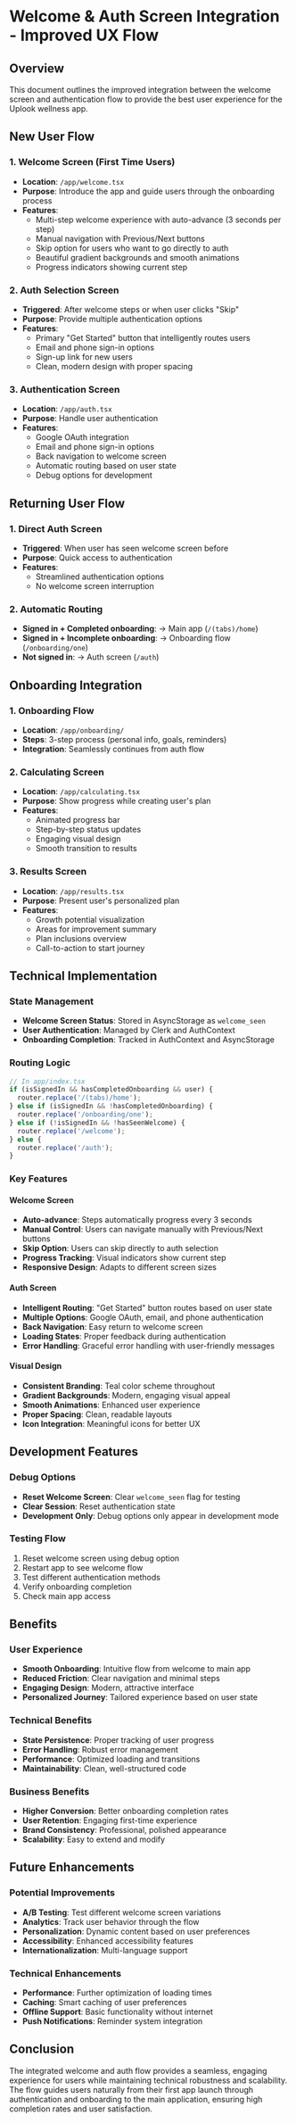 # Welcome & Auth Screen Integration - Improved UX Flow

## Overview
This document outlines the improved integration between the welcome screen and authentication flow to provide the best user experience for the Uplook wellness app.

## New User Flow

### 1. Welcome Screen (First Time Users)
- **Location**: `/app/welcome.tsx`
- **Purpose**: Introduce the app and guide users through the onboarding process
- **Features**:
  - Multi-step welcome experience with auto-advance (3 seconds per step)
  - Manual navigation with Previous/Next buttons
  - Skip option for users who want to go directly to auth
  - Beautiful gradient backgrounds and smooth animations
  - Progress indicators showing current step

### 2. Auth Selection Screen
- **Triggered**: After welcome steps or when user clicks "Skip"
- **Purpose**: Provide multiple authentication options
- **Features**:
  - Primary "Get Started" button that intelligently routes users
  - Email and phone sign-in options
  - Sign-up link for new users
  - Clean, modern design with proper spacing

### 3. Authentication Screen
- **Location**: `/app/auth.tsx`
- **Purpose**: Handle user authentication
- **Features**:
  - Google OAuth integration
  - Email and phone sign-in options
  - Back navigation to welcome screen
  - Automatic routing based on user state
  - Debug options for development

## Returning User Flow

### 1. Direct Auth Screen
- **Triggered**: When user has seen welcome screen before
- **Purpose**: Quick access to authentication
- **Features**:
  - Streamlined authentication options
  - No welcome screen interruption

### 2. Automatic Routing
- **Signed in + Completed onboarding**: → Main app (`/(tabs)/home`)
- **Signed in + Incomplete onboarding**: → Onboarding flow (`/onboarding/one`)
- **Not signed in**: → Auth screen (`/auth`)

## Onboarding Integration

### 1. Onboarding Flow
- **Location**: `/app/onboarding/`
- **Steps**: 3-step process (personal info, goals, reminders)
- **Integration**: Seamlessly continues from auth flow

### 2. Calculating Screen
- **Location**: `/app/calculating.tsx`
- **Purpose**: Show progress while creating user's plan
- **Features**:
  - Animated progress bar
  - Step-by-step status updates
  - Engaging visual design
  - Smooth transition to results

### 3. Results Screen
- **Location**: `/app/results.tsx`
- **Purpose**: Present user's personalized plan
- **Features**:
  - Growth potential visualization
  - Areas for improvement summary
  - Plan inclusions overview
  - Call-to-action to start journey

## Technical Implementation

### State Management
- **Welcome Screen Status**: Stored in AsyncStorage as `welcome_seen`
- **User Authentication**: Managed by Clerk and AuthContext
- **Onboarding Completion**: Tracked in AuthContext and AsyncStorage

### Routing Logic
```javascript
// In app/index.tsx
if (isSignedIn && hasCompletedOnboarding && user) {
  router.replace('/(tabs)/home');
} else if (isSignedIn && !hasCompletedOnboarding) {
  router.replace('/onboarding/one');
} else if (!isSignedIn && !hasSeenWelcome) {
  router.replace('/welcome');
} else {
  router.replace('/auth');
}
```

### Key Features

#### Welcome Screen
- **Auto-advance**: Steps automatically progress every 3 seconds
- **Manual Control**: Users can navigate manually with Previous/Next buttons
- **Skip Option**: Users can skip directly to auth selection
- **Progress Tracking**: Visual indicators show current step
- **Responsive Design**: Adapts to different screen sizes

#### Auth Screen
- **Intelligent Routing**: "Get Started" button routes based on user state
- **Multiple Options**: Google OAuth, email, and phone authentication
- **Back Navigation**: Easy return to welcome screen
- **Loading States**: Proper feedback during authentication
- **Error Handling**: Graceful error handling with user-friendly messages

#### Visual Design
- **Consistent Branding**: Teal color scheme throughout
- **Gradient Backgrounds**: Modern, engaging visual appeal
- **Smooth Animations**: Enhanced user experience
- **Proper Spacing**: Clean, readable layouts
- **Icon Integration**: Meaningful icons for better UX

## Development Features

### Debug Options
- **Reset Welcome Screen**: Clear `welcome_seen` flag for testing
- **Clear Session**: Reset authentication state
- **Development Only**: Debug options only appear in development mode

### Testing Flow
1. Reset welcome screen using debug option
2. Restart app to see welcome flow
3. Test different authentication methods
4. Verify onboarding completion
5. Check main app access

## Benefits

### User Experience
- **Smooth Onboarding**: Intuitive flow from welcome to main app
- **Reduced Friction**: Clear navigation and minimal steps
- **Engaging Design**: Modern, attractive interface
- **Personalized Journey**: Tailored experience based on user state

### Technical Benefits
- **State Persistence**: Proper tracking of user progress
- **Error Handling**: Robust error management
- **Performance**: Optimized loading and transitions
- **Maintainability**: Clean, well-structured code

### Business Benefits
- **Higher Conversion**: Better onboarding completion rates
- **User Retention**: Engaging first-time experience
- **Brand Consistency**: Professional, polished appearance
- **Scalability**: Easy to extend and modify

## Future Enhancements

### Potential Improvements
- **A/B Testing**: Test different welcome screen variations
- **Analytics**: Track user behavior through the flow
- **Personalization**: Dynamic content based on user preferences
- **Accessibility**: Enhanced accessibility features
- **Internationalization**: Multi-language support

### Technical Enhancements
- **Performance**: Further optimization of loading times
- **Caching**: Smart caching of user preferences
- **Offline Support**: Basic functionality without internet
- **Push Notifications**: Reminder system integration

## Conclusion

The integrated welcome and auth flow provides a seamless, engaging experience for users while maintaining technical robustness and scalability. The flow guides users naturally from their first app launch through authentication and onboarding to the main application, ensuring high completion rates and user satisfaction. 